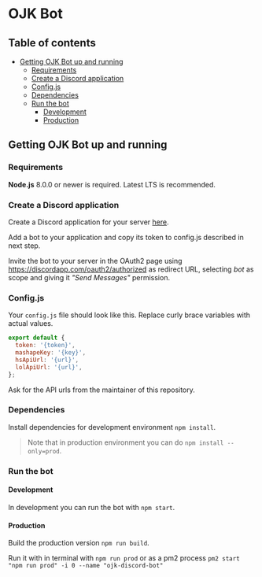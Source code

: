 # OJK Bot

## Table of contents

- [Getting OJK Bot up and running](#getting-ojk-bot-up-and-running)
  - [Requirements](#requirements)
  - [Create a Discord application](#create-a-discord-application)
  - [Config.js](#config.js)
  - [Dependencies](#dependencies)
  - [Run the bot](#run-the-bot)
    - [Development](#development)
    - [Production](#production)

## Getting OJK Bot up and running

### Requirements

**Node.js** 8.0.0 or newer is required. Latest LTS is recommended.

### Create a Discord application

Create a Discord application for your server [here](https://discordapp.com/developers/applications/).

Add a bot to your application and copy its token to config.js described in next step.

Invite the bot to your server in the OAuth2 page using https://discordapp.com/oauth2/authorized as redirect URL, selecting _bot_ as scope and giving it _"Send Messages"_ permission.

### Config.js

Your `config.js` file should look like this. Replace curly brace variables with actual values.

```javascript
export default {
  token: '{token}',
  mashapeKey: '{key}',
  hsApiUrl: '{url}',
  lolApiUrl: '{url}',
};
```

Ask for the API urls from the maintainer of this repository.

### Dependencies

Install dependencies for development environment `npm install`.

> Note that in production environment you can do `npm install --only=prod`.

### Run the bot

#### Development

In development you can run the bot with `npm start`.

#### Production

Build the production version `npm run build`.

Run it with in terminal with `npm run prod` or as a pm2 process `pm2 start "npm run prod" -i 0 --name "ojk-discord-bot"`
